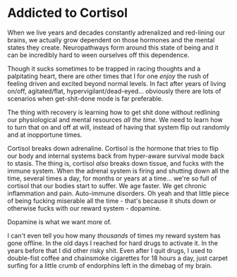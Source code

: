 
# Addicted to Cortisol

When we live years and decades constantly adrenalized and red-lining our brains, we actually grow dependent on those hormones and the mental states they create. Neuropathways form around this state of being and it can be incredibly hard to ween ourselves off this dependence. 

Though it sucks sometimes to be trapped in racing thoughts and a palpitating heart, there are other times that I for one *enjoy* the rush of feeling driven and excited beyond normal levels. In fact after years of living on/off, agitated/flat, hypervigilant/dead-eyed... obviously there are lots of scenarios when get-shit-done mode is far preferable.

The thing with recovery is learning how to get shit done without redlining our physiological and mental resources *all the time*. We need to learn how to turn that on and off at will, instead of having that system flip out randomly and at inopportune times.

Cortisol breaks down adrenaline. Cortisol is the hormone that tries to flip our body and internal systems back from hyper-aware survival mode back to stasis. The thing is, cortisol *also* breaks down tissue, and fucks with the immune system. When the adrenal system is firing and shutting down all the time, several times a day, for months or years at a time... we're so full of cortisol that our bodies start to suffer. We age faster. We get chronic inflammation and pain. Auto-immune disorders. Oh yeah and that little piece of being fucking miserable all the time - that's because it shuts down or otherwise fucks with our reward system - dopamine.

Dopamine is what we want more of.

I can't even tell you how many *thousands* of times my reward system has gone offline. In the old days I reached for hard drugs to activate it. In the years before that I did other risky shit. Even after I quit drugs, I used to double-fist coffee and chainsmoke cigarettes for 18 hours a day, just carpet surfing for a little crumb of endorphins left in the dimebag of my brain.

